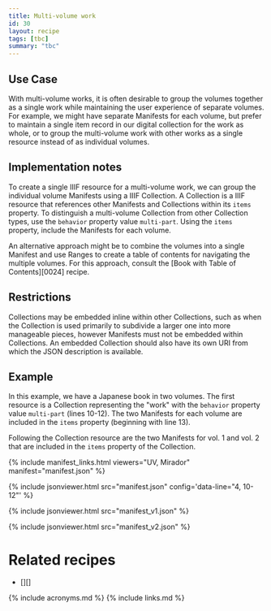 ```yaml
---
title: Multi-volume work
id: 30
layout: recipe
tags: [tbc]
summary: "tbc"
---
```


## Use Case

With multi-volume works, it is often desirable to group the volumes together as a single work while maintaining the user experience of separate volumes. For example, we might have separate Manifests for each volume, but prefer to maintain a single item record in our digital collection for the work as whole, or to group the multi-volume work with other works as a single resource instead of as individual volumes.

## Implementation notes

To create a single IIIF resource for a multi-volume work, we can group the individual volume Manifests using a IIIF Collection. A Collection is a IIIF resource that references other Manifests and Collections within its `items` property. To distinguish a multi-volume Collection from other Collection types, use the `behavior` property value `multi-part`. Using the `items` property, include the Manifests for each volume.

An alternative approach might be to combine the volumes into a single Manifest and use Ranges to create a table of contents for navigating the multiple volumes. For this approach, consult the [Book with Table of Contents][0024] recipe.

## Restrictions

Collections may be embedded inline within other Collections, such as when the Collection is used primarily to subdivide a larger one into more manageable pieces, however Manifests must not be embedded within Collections. An embedded Collection should also have its own URI from which the JSON description is available.

## Example

In this example, we have a Japanese book in two volumes. The first resource is a Collection representing the "work" with the `behavior` property value `multi-part` (lines 10-12). The two Manifests for each volume are included in the `items` property (beginning with line 13).

Following the Collection resource are the two Manifests for vol. 1 and vol. 2 that are included in the `items` property of the Collection.

{% include manifest_links.html viewers="UV, Mirador" manifest="manifest.json" %}

{% include jsonviewer.html src="manifest.json" config='data-line="4, 10-12"' %}

{% include jsonviewer.html src="manifest_v1.json" %}

{% include jsonviewer.html src="manifest_v2.json" %}

# Related recipes

* [][]

{% include acronyms.md %}
{% include links.md %}
